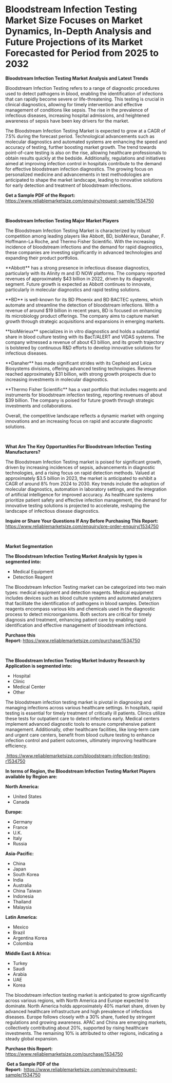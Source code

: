 <p><h1>Bloodstream Infection Testing Market Size Focuses on Market Dynamics, In-Depth Analysis and Future Projections of its Market Forecasted for Period from 2025 to 2032</h1></p><p><strong>Bloodstream Infection Testing Market Analysis and Latest Trends</strong></p>
<p><p>Bloodstream Infection Testing refers to a range of diagnostic procedures used to detect pathogens in blood, enabling the identification of infections that can rapidly become severe or life-threatening. This testing is crucial in clinical diagnostics, allowing for timely intervention and effective management of conditions like sepsis. The rise in the prevalence of infectious diseases, increasing hospital admissions, and heightened awareness of sepsis have been key drivers for the market.</p><p>The Bloodstream Infection Testing Market is expected to grow at a CAGR of 7.5% during the forecast period. Technological advancements such as molecular diagnostics and automated systems are enhancing the speed and accuracy of testing, further boosting market growth. The trend towards point-of-care testing is also on the rise, allowing healthcare professionals to obtain results quickly at the bedside. Additionally, regulations and initiatives aimed at improving infection control in hospitals contribute to the demand for effective bloodstream infection diagnostics. The growing focus on personalized medicine and advancements in test methodologies are anticipated to shape the market landscape, leading to innovative solutions for early detection and treatment of bloodstream infections.</p></p>
<p><strong>Get a Sample PDF of the Report:&nbsp;</strong> <a href="https://www.reliablemarketsize.com/enquiry/request-sample/1534750?utm_campaign=2637&utm_medium=2&utm_source=Github&utm_content=ia&utm_term=12042025&utm_id=bloodstream-infection-testing">https://www.reliablemarketsize.com/enquiry/request-sample/1534750</a></p>
<p>&nbsp;</p>
<p><strong>Bloodstream Infection Testing Major Market Players</strong></p>
<p><p>The Bloodstream Infection Testing Market is characterized by robust competition among leading players like Abbott, BD, bioMérieux, Danaher, F. Hoffmann-La Roche, and Thermo Fisher Scientific. With the increasing incidence of bloodstream infections and the demand for rapid diagnostics, these companies are investing significantly in advanced technologies and expanding their product portfolios.</p><p>**Abbott** has a strong presence in infectious disease diagnostics, particularly with its Alinity m and ID NOW platforms. The company reported revenues of approximately $43 billion in 2022, driven by its diagnostic segment. Future growth is expected as Abbott continues to innovate, particularly in molecular diagnostics and rapid testing solutions.</p><p>**BD** is well-known for its BD Phoenix and BD BACTEC systems, which automate and streamline the detection of bloodstream infections. With a revenue of around $19 billion in recent years, BD is focused on enhancing its microbiology product offerings. The company aims to capture market growth through strategic acquisitions and expansions in emerging markets.</p><p>**bioMérieux** specializes in in vitro diagnostics and holds a substantial share in blood culture testing with its BacT/ALERT and VIDAS systems. The company witnessed a revenue of about €3 billion, and its growth trajectory is bolstered by continuous R&D efforts to develop innovative solutions for infectious diseases.</p><p>**Danaher** has made significant strides with its Cepheid and Leica Biosystems divisions, offering advanced testing technologies. Revenue reached approximately $31 billion, with strong growth prospects due to increasing investments in molecular diagnostics.</p><p>**Thermo Fisher Scientific** has a vast portfolio that includes reagents and instruments for bloodstream infection testing, reporting revenues of about $39 billion. The company is poised for future growth through strategic investments and collaborations.</p><p>Overall, the competitive landscape reflects a dynamic market with ongoing innovations and an increasing focus on rapid and accurate diagnostic solutions.</p></p>
<p>&nbsp;</p>
<p><strong>What Are The Key Opportunities For Bloodstream Infection Testing Manufacturers?</strong></p>
<p><p>The Bloodstream Infection Testing market is poised for significant growth, driven by increasing incidences of sepsis, advancements in diagnostic technologies, and a rising focus on rapid detection methods. Valued at approximately $3.5 billion in 2023, the market is anticipated to exhibit a CAGR of around 8% from 2024 to 2030. Key trends include the adoption of molecular diagnostics, automation in laboratory settings, and the integration of artificial intelligence for improved accuracy. As healthcare systems prioritize patient safety and effective infection management, the demand for innovative testing solutions is projected to accelerate, reshaping the landscape of infectious disease diagnostics.</p></p>
<p><strong>Inquire or Share Your Questions If Any Before Purchasing This Report:</strong> <a href="https://www.reliablemarketsize.com/enquiry/pre-order-enquiry/1534750?utm_campaign=2637&utm_medium=2&utm_source=Github&utm_content=ia&utm_term=12042025&utm_id=bloodstream-infection-testing">https://www.reliablemarketsize.com/enquiry/pre-order-enquiry/1534750</a></p>
<p>&nbsp;</p>
<p><strong>Market Segmentation</strong></p>
<p><strong>The Bloodstream Infection Testing Market Analysis by types is segmented into:</strong></p>
<p><ul><li>Medical Equipment</li><li>Detection Reagent</li></ul></p>
<p><p>The Bloodstream Infection Testing market can be categorized into two main types: medical equipment and detection reagents. Medical equipment includes devices such as blood culture systems and automated analyzers that facilitate the identification of pathogens in blood samples. Detection reagents encompass various kits and chemicals used in the diagnostic process to detect microorganisms. Both sectors are critical for timely diagnosis and treatment, enhancing patient care by enabling rapid identification and effective management of bloodstream infections.</p></p>
<p><strong>Purchase this Report:&nbsp;</strong><a href="https://www.reliablemarketsize.com/purchase/1534750?utm_campaign=2637&utm_medium=2&utm_source=Github&utm_content=ia&utm_term=12042025&utm_id=bloodstream-infection-testing">https://www.reliablemarketsize.com/purchase/1534750</a></p>
<p>&nbsp;</p>
<p><strong>The Bloodstream Infection Testing Market Industry Research by Application is segmented into:</strong></p>
<p><ul><li>Hospital</li><li>Clinic</li><li>Medical Center</li><li>Other</li></ul></p>
<p><p>The bloodstream infection testing market is pivotal in diagnosing and managing infections across various healthcare settings. In hospitals, rapid testing is essential for timely treatment of critically ill patients. Clinics utilize these tests for outpatient care to detect infections early. Medical centers implement advanced diagnostic tools to ensure comprehensive patient management. Additionally, other healthcare facilities, like long-term care and urgent care centers, benefit from blood culture testing to enhance infection control and patient outcomes, ultimately improving healthcare efficiency.</p></p>
<p><a href="https://www.reliablemarketsize.com/bloodstream-infection-testing-r1534750?utm_campaign=2637&utm_medium=2&utm_source=Github&utm_content=ia&utm_term=12042025&utm_id=bloodstream-infection-testing">&nbsp;https://www.reliablemarketsize.com/bloodstream-infection-testing-r1534750</a></p>
<p><strong>In terms of Region, the Bloodstream Infection Testing Market Players available by Region are:</strong></p>
<p>
    <p> <strong> North America: </strong>
        <ul>
            <li>United States</li>
            <li>Canada</li>
        </ul>
        </p> 
    <p> <strong> Europe: </strong>
        <ul>
            <li>Germany</li>
            <li>France</li>
            <li>U.K.</li>
            <li>Italy</li>
            <li>Russia</li>
        </ul>
        </p> 
    <p> <strong> Asia-Pacific: </strong>
        <ul>
            <li>China</li>
            <li>Japan</li>
            <li>South Korea</li>
            <li>India</li>
            <li>Australia</li>
            <li>China Taiwan</li>
            <li>Indonesia</li>
            <li>Thailand</li>
            <li>Malaysia</li>
        </ul>
        </p> 
    <p> <strong> Latin America: </strong>
        <ul>
            <li>Mexico</li>
            <li>Brazil</li>
            <li>Argentina Korea</li>
            <li>Colombia</li>
        </ul>
        </p> 
    <p> <strong> Middle East & Africa: </strong>
        <ul>
            <li>Turkey</li>
            <li>Saudi</li>
            <li>Arabia</li>
            <li>UAE</li>
            <li>Korea</li>
        </ul>
    </p>
    </p>
<p><p>The bloodstream infection testing market is anticipated to grow significantly across various regions, with North America and Europe expected to dominate. North America holds approximately 40% market share, driven by advanced healthcare infrastructure and high prevalence of infectious diseases. Europe follows closely with a 30% share, fueled by stringent regulations and growing awareness. APAC and China are emerging markets, collectively contributing about 20%, supported by rising healthcare investments. The remaining 10% is attributed to other regions, indicating a steady global expansion.</p></p>
<p><strong>Purchase this Report: </strong><a href="https://www.reliablemarketsize.com/purchase/1534750?utm_campaign=2637&utm_medium=2&utm_source=Github&utm_content=ia&utm_term=12042025&utm_id=bloodstream-infection-testing">https://www.reliablemarketsize.com/purchase/1534750</a></p>
<p>&nbsp;<strong>Get a Sample PDF of the Report:&nbsp;&nbsp;</strong><a href="https://www.reliablemarketsize.com/enquiry/request-sample/1534750?utm_campaign=2637&utm_medium=2&utm_source=Github&utm_content=ia&utm_term=12042025&utm_id=bloodstream-infection-testing">https://www.reliablemarketsize.com/enquiry/request-sample/1534750</a></p>
<p><strong></strong></p>
<p><p></p><p></p><p></p></p>